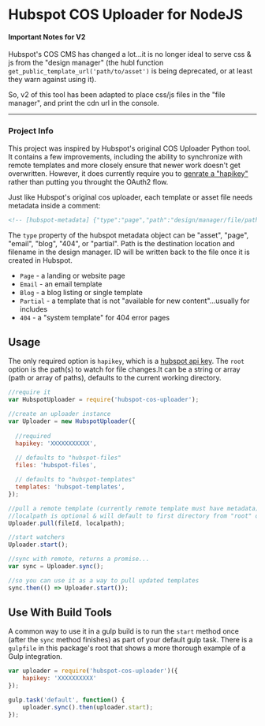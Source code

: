 
# Hubspot COS Uploader for NodeJS

#### Important Notes for V2

Hubspot's COS CMS has changed a lot...it is no longer ideal to serve css & js from the "design manager" (the hubl function `get_public_template_url('path/to/asset')` is being deprecated, or at least they warn against using it).

So, v2 of this tool has been adapted to place css/js files in the "file manager", and print the cdn url in the console.


---

### Project Info

This project was inspired by Hubspot's original COS Uploader Python tool.  It contains a few improvements, including the ability to synchronize with remote templates and more closely ensure that newer work doesn't get overwritten. However, it does currently require you to [genrate a "hapikey"](https://knowledge.hubspot.com/articles/kcs_article/integrations/how-do-i-get-my-hubspot-api-key) rather than putting you throught the OAuth2 flow.

Just like Hubspot's original cos uploader, each template or asset file needs metadata inside a comment:

``` html
<!-- [hubspot-metadata] {"type":"page","path":"design/manager/file/path/filename.html"} [end-hubspot-metadata] -->
```

The `type` property of the hubspot metadata object can be "asset", "page", "email", "blog", "404", or "partial".  Path is the destination location and filename in the design manager.  ID will be written back to the file once it is created in Hubspot.

- `Page` - a landing or website page
- `Email` - an email template
- `Blog` - a blog listing or single template
- `Partial` - a template that is not "available for new content"...usually for includes
- `404` - a "system template" for 404 error pages


## Usage

The only required option is `hapikey`, which is a [hubspot api key](https://knowledge.hubspot.com/articles/kcs_article/integrations/how-do-i-get-my-hubspot-api-key).  The `root` option is the path(s) to watch for file changes.It can be a string or array (path or array of paths), defaults to the current working directory.

``` javascript
//require it
var HubspotUploader = require('hubspot-cos-uploader');

//create an uploader instance
var Uploader = new HubspotUploader({
	
  //required 
  hapikey: 'XXXXXXXXXXX',
  
  // defaults to "hubspot-files"
  files: 'hubspot-files', 

  // defaults to "hubspot-templates"
  templates: 'hubspot-templates',
});

//pull a remote template (currently remote template must have metadata)
//localpath is optional & will default to first directory from "root" option
Uploader.pull(fileId, localpath);

//start watchers
Uploader.start();

//sync with remote, returns a promise...
var sync = Uploader.sync();

//so you can use it as a way to pull updated templates
sync.then(() => Uploader.start());

```

## Use With Build Tools

A common way to use it in a gulp build is to run the `start` method once (after the `sync` method finishes) as part of your default gulp task.  There is a `gulpfile` in this package's root that shows a more thorough example of a Gulp integration.

``` javascript
var uploader = require('hubspot-cos-uploader')({
	hapikey: 'XXXXXXXXXX'
});

gulp.task('default', function() {
	uploader.sync().then(uploader.start);
});

```




